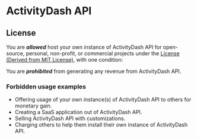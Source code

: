 # ActivityDash API

## License
You are ***allowed*** host your own instance of ActivityDash API for open-source, personal, non-profit, or commercial projects under the [License (Derived from MIT License)](/LICENSE), with one condition:

You are ***prohibited*** from generating any revenue from ActivityDash API.

### Forbidden usage examples
- Offering usage of your own instance(s) of ActivityDash API to others for monetary gain.
- Creating a SaaS application out of ActivityDash API.
- Selling ActivityDash API with customizations.
- Charging others to help them install their own instance of ActivityDash API.
